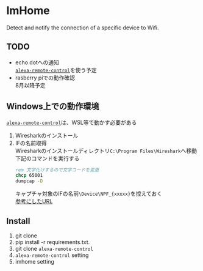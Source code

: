 # ImHome
Detect and notify the connection of a specific device to Wifi.

## TODO
- echo dotへの通知  
  [`alexa-remote-control`](https://github.com/thorsten-gehrig/alexa-remote-control)を使う予定
- rasberry piでの動作確認  
  8月以降予定

## Windows上での動作環境
[`alexa-remote-control`](https://github.com/thorsten-gehrig/alexa-remote-control)は、WSL等で動かす必要がある
1. Wiresharkのインストール
1. IFの名前取得  
  Wiresharkのインストールディレクトリ`C:\Program Files\Wireshark`へ移動
  下記のコマンドを実行する
    ```cmd
    rem 文字化けするので文字コードを変更
    chcp 65001
    dumpcap -D
    ```
    キャプチャ対象のIFの名前`\Device\NPF_{xxxxx}`を控えておく  
    [参考にしたURL](https://one.angato.org/studyenv/wireshark/)


## Install
1. git clone
1. pip install -r requirements.txt.
1. git clone `alexa-remote-control`
1. `alexa-remote-control` setting
1. imhome setting
